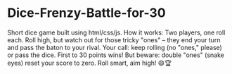 # Dice-Frenzy-Battle-for-30
Short dice game built using html/css/js.
How it works: Two players, one roll each. Roll high, but watch out for those tricky "ones" – they end your turn and pass the baton to your rival. Your call: keep rolling (no "ones," please) or pass the dice. First to 30 points wins! But beware: double "ones" (snake eyes) reset your score to zero. Roll smart, aim high! 😄🏆
